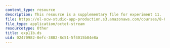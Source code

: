```yaml
---
content_type: resource
description: This resource is a supplementary file for experiment 11.
file: https://ol-ocw-studio-app-production.s3.amazonaws.com/courses/8-02t-electricity-and-magnetism-spring-2005/024709820efc38828c515f4015b84e8a_exp11b.ds
file_type: application/octet-stream
resourcetype: Other
title: exp11b.ds
uid: 02470982-0efc-3882-8c51-5f4015b84e8a
---
```

